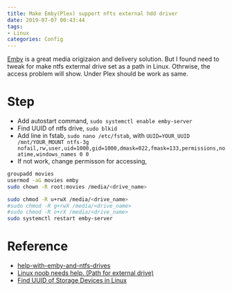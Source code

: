 ```yaml
---
title: Make Emby(Plex) support nfts external hdd driver
date: 2019-07-07 00:43:44
tags:
- Linux
categories: Config
---
```


[Emby](https://emby.media/) is a great media origizaion and delivery solution. But I found need to tweak for make ntfs extermal drive set as a path in Linux. Othrwise, the access problem will show. Under Plex should be work as same.

# Step
- Add autostart command, `sudo systemctl enable emby-server`
- Find UUID of ntfs drive, `sudo blkid`
- Add line in fstab, `sudo nano /etc/fstab`, with `UUID=YOUR_UUID /mnt/YOUR_MOUNT ntfs-3g nofail,rw,user,uid=1000,gid=1000,dmask=022,fmask=133,permissions,noatime,windows_names 0 0
`
- If not work, change permisson for accessing,

``` bash
groupadd movies
usermod -aG movies emby
sudo chown -R root:movies /media/<drive_name>

sudo chmod -R u+rwX /media/<drive_name>
#sudo chmod -R g+rwX /media/<drive_name>
#sudo chmod -R o+rX /media/<drive_name>
sudo systemctl restart emby-server
```

# Reference
- [help-with-emby-and-ntfs-drives](https://forum.manjaro.org/t/help-with-emby-and-ntfs-drives/51903/8)
- [Linux noob needs help. (Path for external drive)](https://emby.media/community/index.php?/topic/55874-linux-noob-needs-help-path-for-external-drive/)
- [Find UUID of Storage Devices in Linux](https://linuxhint.com/uuid_storage_devices_linux/)